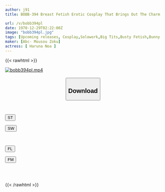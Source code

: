 ```yaml
---
author: j91
title: BOBB-394 Breast Fetish Erotic Cosplay That Brings Out The Charm Of J-cup Beautiful Big Breasts To The Fullest 7 Boin "Hazuki Noa" Box 2

url: /v/bobb394pl
date: 1970-12-29T02:22:00Z
image: "bobb394pl.jpg"
tags: [Upcoming releases, Cosplay,Solowork,Big Tits,Busty Fetish,Bunny Girl,Ultra-Huge Tits	]
maker: [Abc- Mousou Zoku]
actress: [ Haruna Noa ]
---
```



{{< rawhtml >}}

<div class="video" data-videoid="pending_link.html">
    <a href="javascript:;">
        <img src="/v/bobb394pl/bobb394pl.jpg" width="WIDTH" height="HEIGHT" alt="bobb394pl.mp4" loading="lazy">
    </a>
</div>

<script type="text/javascript" src="https://j91.asia/asset/on-demand-pend.js"></script>

<br>
  <link rel="stylesheet" href="https://j91.asia/asset/bs5.css">
  
  <center>
  <button class="btn btn-primary" type="button" data-bs-toggle="collapse" data-bs-target=".multi-collapse" aria-expanded="false" aria-controls="multiCollapseExample1 multiCollapseExample2"><h2>Download</h2></button></center>
</p>
<div class="row">
  <div class="col">
    <div class="collapse multi-collapse" id="multiCollapseExample1">
      <div class="card card-body">
	      	      <br>
<div class="buttons">  
<p><a href="https://j91.asia/pending_link.html" target="_blank"><button class="btn-hover color-3"><i class="fa fa-download"></i> ST</button></a></p>
<p><a href="https://j91.asia/pending_link.html" target="_blank"><button class="btn-hover color-2"><i class="fa fa-download"></i> SW</button></a></p></div>
    </div>
  </div>
</div>
  <div class="col">
    <div class="collapse multi-collapse" id="multiCollapseExample2">
      <div class="card card-body">
	      <br>
<div class="buttons">
<p><a href="https://filelions.online/f/fl_fileid" target="_blank"><button class="btn-hover color-9"><i class="fa fa-download"></i> FL</button></a></p>
<p><a href="https://j91.asia/pending_link.html" target="_blank"><button class="btn-hover color-8"><i class="fa fa-download"></i> FM</button></a></p></div>
<br><br>
      </div>
    </div>
  </div>
</div>

{{< /rawhtml >}}

